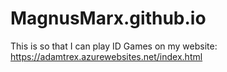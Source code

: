 # MagnusMarx.github.io

This is so that I can play ID Games on my website: https://adamtrex.azurewebsites.net/index.html
